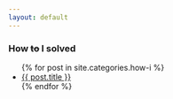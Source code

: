 ```yaml
---
layout: default
---
```

### How <strike>to</strike> I solved

<ul>
    {% for post in site.categories.how-i %}
    <li>
        <a href="{{ post.url }}">{{ post.title }}</a>
    </li>
    {% endfor %}
</ul>

